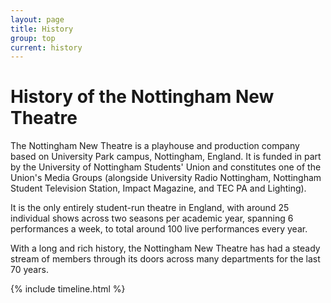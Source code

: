 ```yaml
---
layout: page
title: History
group: top
current: history
---
```


# <i class="fa fa-book"></i> History of the Nottingham New Theatre 

The Nottingham New Theatre is a playhouse and production company based on University Park campus, Nottingham, England. It is funded in part by the University of Nottingham Students' Union and constitutes one of the Union's Media Groups (alongside University Radio Nottingham, Nottingham Student Television Station, Impact Magazine, and TEC PA and Lighting). 

It is the only entirely student-run theatre in England, with around 25 individual shows across two seasons per academic year, spanning 6 performances a week, to total around 100 live performances every year.

With a long and rich history, the Nottingham New Theatre has had a steady stream of members through its doors across many departments for the last 70 years.

{% include timeline.html %}
